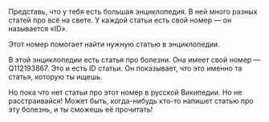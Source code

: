 Представь, что у тебя есть большая энциклопедия. В ней много разных статей про всё на свете. У каждой статьи есть свой номер — он называется «ID».

Этот номер помогает найти нужную статью в энциклопедии.

В этой энциклопедии есть статья про болезни. Она имеет свой номер — Q112193867. Это и есть ID статьи. Он показывает, что это именно та статья, которую ты ищешь.

Но пока что нет статьи про этот номер в русской Википедии. Но не расстраивайся! Может быть, когда-нибудь кто-то напишет статью про эту болезнь, и ты сможешь её прочитать!